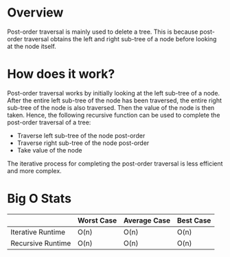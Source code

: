 # Overview

Post-order traversal is mainly used to delete a tree. This is because post-order traversal obtains the left and right sub-tree of a node before looking at the node itself.

# How does it work?

Post-order traversal works by initially looking at the left sub-tree of a node. After the entire left sub-tree of the node has been traversed, the entire right sub-tree of the node is also traversed. Then the value of the node is then taken. Hence, the following recursive function can be used to complete the post-order traversal of a tree:

- Traverse left sub-tree of the node post-order
- Traverse right sub-tree of the node post-order
- Take value of the node

The iterative process for completing the post-order traversal is less efficient and more complex.

# Big O Stats

|                   | Worst Case | Average Case | Best Case |
|-------------------|------------|--------------|-----------|
| Iterative Runtime | O(n)       | O(n)         |  O(n)     |
| Recursive Runtime | O(n)       | O(n)         |  O(n)     |

